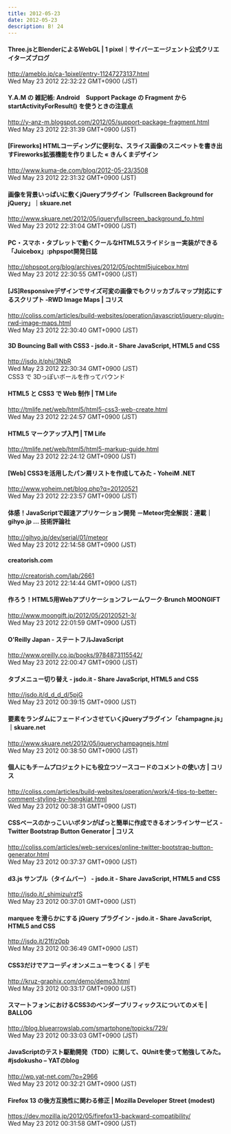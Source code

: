 ```yaml
---
title: 2012-05-23
date: 2012-05-23
description: B! 24
---
```


#### Three.jsとBlenderによるWebGL | 1 pixel｜サイバーエージェント公式クリエイターズブログ
http://ameblo.jp/ca-1pixel/entry-11247273137.html<br>
Wed May 23 2012 22:32:22 GMT+0900 (JST)<br>


#### Y.A.M の 雑記帳: Android　Support Package の Fragment から startActivityForResult() を使うときの注意点
http://y-anz-m.blogspot.com/2012/05/support-package-fragment.html<br>
Wed May 23 2012 22:31:39 GMT+0900 (JST)<br>


#### [Fireworks] HTMLコーディングに便利な、スライス画像のスニペットを書き出すFireworks拡張機能を作りました « きんくまデザイン
http://www.kuma-de.com/blog/2012-05-23/3508<br>
Wed May 23 2012 22:31:32 GMT+0900 (JST)<br>


#### 画像を背景いっぱいに敷くjQueryプラグイン「Fullscreen Background for jQuery」｜skuare.net
http://www.skuare.net/2012/05/jqueryfullscreen_background_fo.html<br>
Wed May 23 2012 22:31:04 GMT+0900 (JST)<br>


#### PC・スマホ・タブレットで動くクールなHTML5スライドショー実装ができる「Juicebox」:phpspot開発日誌
http://phpspot.org/blog/archives/2012/05/pchtml5juicebox.html<br>
Wed May 23 2012 22:30:55 GMT+0900 (JST)<br>


####   [JS]Responsiveデザインでサイズ可変の画像でもクリッカブルマップ対応にするスクリプト -RWD Image Maps | コリス
http://coliss.com/articles/build-websites/operation/javascript/jquery-plugin-rwd-image-maps.html<br>
Wed May 23 2012 22:30:40 GMT+0900 (JST)<br>


#### 3D Bouncing Ball with CSS3 - jsdo.it - Share JavaScript, HTML5 and CSS
http://jsdo.it/phi/3NbR<br>
Wed May 23 2012 22:30:34 GMT+0900 (JST)<br>
CSS3 で 3Dっぽいボールを作ってバウンド


#### HTML5 と CSS3 で Web 制作 | TM Life
http://tmlife.net/web/html5/html5-css3-web-create.html<br>
Wed May 23 2012 22:24:57 GMT+0900 (JST)<br>


#### HTML5 マークアップ入門 | TM Life
http://tmlife.net/web/html5/html5-markup-guide.html<br>
Wed May 23 2012 22:24:12 GMT+0900 (JST)<br>


#### [Web] CSS3を活用したパン屑リストを作成してみた  - YoheiM .NET
http://www.yoheim.net/blog.php?q=20120521<br>
Wed May 23 2012 22:23:57 GMT+0900 (JST)<br>


#### 体感！JavaScriptで超速アプリケーション開発 －Meteor完全解説：連載｜gihyo.jp … 技術評論社
http://gihyo.jp/dev/serial/01/meteor<br>
Wed May 23 2012 22:14:58 GMT+0900 (JST)<br>


#### creatorish.com
http://creatorish.com/lab/2661<br>
Wed May 23 2012 22:14:44 GMT+0900 (JST)<br>


#### 作ろう！HTML5用Webアプリケーションフレームワーク·Brunch MOONGIFT
http://www.moongift.jp/2012/05/20120521-3/<br>
Wed May 23 2012 22:01:59 GMT+0900 (JST)<br>


#### O'Reilly Japan - ステートフルJavaScript
http://www.oreilly.co.jp/books/9784873115542/<br>
Wed May 23 2012 22:00:47 GMT+0900 (JST)<br>


#### タブメニュー切り替え - jsdo.it - Share JavaScript, HTML5 and CSS
http://jsdo.it/d_d_d_d/5pjG<br>
Wed May 23 2012 00:39:15 GMT+0900 (JST)<br>


#### 要素をランダムにフェードインさせていくjQueryプラグイン「champagne.js」｜skuare.net
http://www.skuare.net/2012/05/jquerychampagnejs.html<br>
Wed May 23 2012 00:38:50 GMT+0900 (JST)<br>


####   個人にもチームプロジェクトにも役立つソースコードのコメントの使い方 | コリス
http://coliss.com/articles/build-websites/operation/work/4-tips-to-better-comment-styling-by-hongkiat.html<br>
Wed May 23 2012 00:38:31 GMT+0900 (JST)<br>


####   CSSベースのかっこいいボタンがぱっと簡単に作成できるオンラインサービス -Twitter Bootstrap Button Generator | コリス
http://coliss.com/articles/web-services/online-twitter-bootstrap-button-generator.html<br>
Wed May 23 2012 00:37:37 GMT+0900 (JST)<br>


#### d3.js サンプル（タイムバー） - jsdo.it - Share JavaScript, HTML5 and CSS
http://jsdo.it/_shimizu/rzfS<br>
Wed May 23 2012 00:37:01 GMT+0900 (JST)<br>


#### marquee を滑らかにする jQuery プラグイン - jsdo.it - Share JavaScript, HTML5 and CSS
http://jsdo.it/21f/z0pb<br>
Wed May 23 2012 00:36:49 GMT+0900 (JST)<br>


#### CSS3だけでアコーディオンメニューをつくる｜デモ
http://kruz-graphix.com/demo/demo3.html<br>
Wed May 23 2012 00:33:17 GMT+0900 (JST)<br>


#### スマートフォンにおけるCSS3のベンダープリフィックスについてのメモ | BALLOG
http://blog.bluearrowslab.com/smartphone/topicks/729/<br>
Wed May 23 2012 00:33:03 GMT+0900 (JST)<br>


#### JavaScriptのテスト駆動開発（TDD）に関して、QUnitを使って勉強してみた。 #jsdokusho – YATのblog
http://wp.yat-net.com/?p=2966<br>
Wed May 23 2012 00:32:21 GMT+0900 (JST)<br>


#### Firefox 13 の後方互換性に関わる修正 | Mozilla Developer Street (modest)
https://dev.mozilla.jp/2012/05/firefox13-backward-compatibility/<br>
Wed May 23 2012 00:31:58 GMT+0900 (JST)<br>


